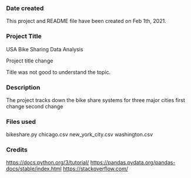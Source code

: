### Date created
This project and README file have been created on Feb 1th, 2021.

### Project Title
USA Bike Sharing Data Analysis

Project title change

Title was not good to understand the topic.


### Description
The project tracks down the bike share systems for three major cities
first change
second change

### Files used
bikeshare.py
chicago.csv
new_york_city.csv
washington.csv

### Credits
https://docs.python.org/3/tutorial/ https://pandas.pydata.org/pandas-docs/stable/index.html https://stackoverflow.com/
